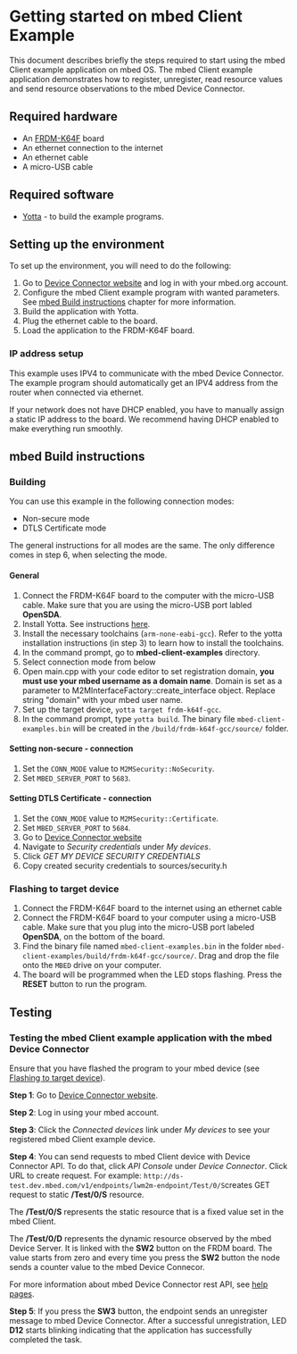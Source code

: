 # Getting started on mbed Client Example

This document describes briefly the steps required to start using the mbed Client example application on mbed OS. The mbed Client example application demonstrates how to register, unregister, read resource values and send resource observations to the mbed Device Connector.

## Required hardware
* An [FRDM-K64F](http://developer.mbed.org/platforms/frdm-k64f/) board
* An ethernet connection to the internet
* An ethernet cable
* A micro-USB cable

## Required software

* [Yotta](http://docs.yottabuild.org/#installing) - to build the example programs.

## Setting up the environment
To set up the environment, you will need to do the following:

1. Go to [Device Connector website](connector-test.dev.mbed.com) and log in with your mbed.org account.
2. Configure the mbed Client example program with wanted parameters. See [mbed Build instructions](#mbed-Build-instructions) chapter for more information.
3. Build the application with Yotta.
4. Plug the ethernet cable to the board.
5. Load the application to the FRDM-K64F board.

### IP address setup

This example uses IPV4 to communicate with the mbed Device Connector. The example program should automatically get an IPV4 address from the router when connected via ethernet.

If your network does not have DHCP enabled, you have to manually assign a static IP address to the board. We recommend having DHCP enabled to make everything run smoothly.

## mbed Build instructions		
		
### Building
You can use this example in the following connection modes:

- Non-secure mode
- DTLS Certificate mode

The general instructions for all modes are the same. The only difference comes in step 6, when selecting the mode.

#### General 
1. Connect the FRDM-K64F board to the computer with the micro-USB cable. Make sure that you are using the micro-USB port labled **OpenSDA**.
2. Install Yotta. See instructions [here](http://docs.yottabuild.org/#installing).
3. Install the necessary toolchains (`arm-none-eabi-gcc`). Refer to the yotta installation instructions (in step 3) to learn how to install the toolchains.
4. In the command prompt, go to **mbed-client-examples** directory.
5. Select connection mode from below
6. Open main.cpp with your code editor to set registration domain, **you must use your mbed username as a domain name**. Domain is set as a parameter to M2MInterfaceFactory::create_interface object. Replace string "domain" with your mbed  user name. 
7. Set up the target device, `yotta target frdm-k64f-gcc`.
8. In the command prompt, type `yotta build`. The binary file `mbed-client-examples.bin` will be created in the `/build/frdm-k64f-gcc/source/` folder.

#### Setting non-secure - connection
1. Set the `CONN_MODE` value to `M2MSecurity::NoSecurity`.
2. Set `MBED_SERVER_PORT` to `5683`.

#### Setting DTLS Certificate - connection
1. Set the `CONN_MODE` value to `M2MSecurity::Certificate`.
2. Set `MBED_SERVER_PORT` to `5684`.
3. Go to  [Device Connector website](connector-test.dev.mbed.com)
4. Navigate to *Security credentials* under *My devices*.
5. Click *GET MY DEVICE SECURITY CREDENTIALS*
6. Copy created security credentials to sources/security.h

### Flashing to target device

1. Connect the FRDM-K64F board to the internet using an ethernet cable
2. Connect the FRDM-K64F board to your computer using a micro-USB cable. Make sure that you plug into the micro-USB port labeled **OpenSDA**, on the bottom of the board.
3. Find the binary file named `mbed-client-examples.bin` in the folder `mbed-client-examples/build/frdm-k64f-gcc/source/`. Drag and drop the file onto the `MBED` drive on your computer.
4. The board will be programmed when the LED stops flashing. Press the **RESET** button to run the program.

## Testing

### Testing the mbed Client example application with the mbed Device Connector

Ensure that you have flashed the program to your mbed device (see [Flashing to target device](#flashing-to-target-device)).

**Step 1**: Go to [Device Connector website](connector-test.dev.mbed.com).

**Step 2**: Log in using your mbed account.

**Step 3**: Click the *Connected devices* link under *My devices* to see your registered mbed Client example device.

**Step 4**: You can send requests to mbed Client device with Device Connector API. To do that, click *API Console* under *Device Connector*. Click URL to create request. For example: `http://ds-test.dev.mbed.com/v1/endpoints/lwm2m-endpoint/Test/0/S`creates GET request to static **/Test/0/S** resource.

The **/Test/0/S** represents the static resource that is a fixed value set in the mbed Client. 

The **/Test/0/D** represents the dynamic resource observed by the mbed Device Server. It is linked with the **SW2** button on the FRDM board. The value starts from zero and every time you press the **SW2** button the node sends a counter value to the mbed Device Connecor.

For more information about mbed Device Connector rest API, see [help pages](http://connector-test.dev.mbed.com/#help-rest-api).

**Step 5**: If you press the **SW3** button, the endpoint sends an unregister message to mbed Device Connector. After a successful unregistration, LED **D12** starts blinking indicating that the application has successfully completed the task.
